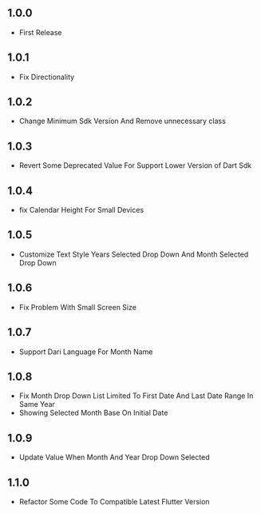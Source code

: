 ## 1.0.0
- First Release

## 1.0.1
- Fix Directionality

## 1.0.2
- Change Minimum Sdk Version And Remove unnecessary class

## 1.0.3
- Revert Some Deprecated Value For Support Lower Version of Dart Sdk

## 1.0.4
- fix Calendar Height For Small Devices

## 1.0.5
- Customize Text Style Years Selected Drop Down And Month Selected Drop Down

## 1.0.6
- Fix Problem With Small Screen Size

## 1.0.7
- Support Dari Language For Month Name

## 1.0.8
- Fix Month Drop Down List Limited To First Date And Last Date Range In Same Year
- Showing Selected Month Base On Initial Date

## 1.0.9
- Update Value When Month And Year Drop Down Selected

## 1.1.0
- Refactor Some Code To Compatible Latest Flutter Version
